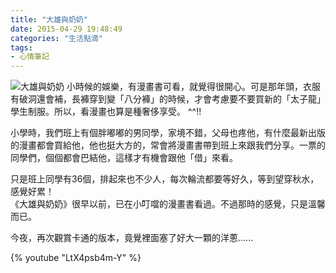 ```yaml
---
title: "大雄與奶奶"
date: 2015-04-29 19:48:49
categories: "生活點滴"
tags:
- 心情筆記
---
```


![大雄與奶奶](http://www.kagaminelen.org/tearing/big/1315084575038.jpg)
小時候的娛樂，有漫畫書可看，就覺得很開心。可是那年頭，衣服有破洞還會補，長褲穿到變「八分褲」的時候，才會考慮要不要買新的「太子龍」學生制服。所以，看漫畫也算是種奢侈享受。  ^^!!
<!-- more -->  

小學時，我們班上有個胖嘟嘟的男同學，家境不錯，父母也疼他，有什麼最新出版的漫畫都會買給他，他也挺大方的，常會將漫畫書帶到班上來跟我們分享。一票的同學們，個個都會巴結他，這樣才有機會跟他「借」來看。

只是班上同學有36個，排起來也不少人，每次輪流都要等好久，等到望穿秋水，感覺好累！  
《大雄與奶奶》很早以前，已在小叮噹的漫畫書看過。不過那時的感覺，只是溫馨而已。

今夜，再次觀賞卡通的版本，竟覺裡面塞了好大一顆的洋蔥......

{% youtube "LtX4psb4m-Y" %}
